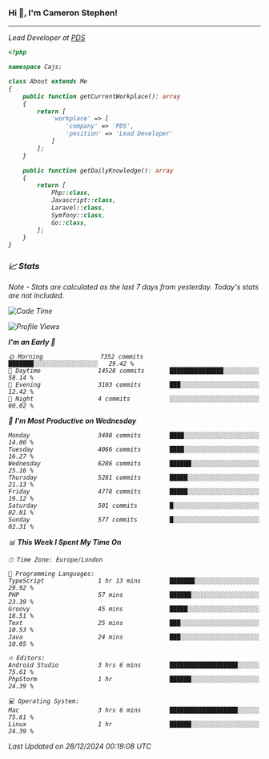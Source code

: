### Hi 👋, I'm Cameron Stephen!
<hr>
<p><em>Lead Developer at <a href="https://prindatasolutions.co.uk">PDS</a></p>


```php
<?php

namespace Cajs;

class About extends Me
{
    public function getCurrentWorkplace(): array
    {
        return [
            'workplace' => [
                'company' => 'PDS',
                'position' => 'Lead Developer'
            ]
        ];
    }

    public function getDailyKnowledge(): array
    {
        return [
            Php::class,
            Javascript::class,
            Laravel::class,
            Symfony::class,
            Go::class,
        ];
    }
}
```

### 📈 Stats
<p><em>Note - Stats are calculated as the last 7 days from yesterday. Today's stats are not included.</em></p>


<!--START_SECTION:waka-->
![Code Time](http://img.shields.io/badge/Code%20Time-4%2C151%20hrs%2040%20mins-blue)

![Profile Views](http://img.shields.io/badge/Profile%20Views-0-blue)

**I'm an Early 🐤** 

```text
🌞 Morning                7352 commits        ███████░░░░░░░░░░░░░░░░░░   29.42 % 
🌆 Daytime                14528 commits       ███████████████░░░░░░░░░░   58.14 % 
🌃 Evening                3103 commits        ███░░░░░░░░░░░░░░░░░░░░░░   12.42 % 
🌙 Night                  4 commits           ░░░░░░░░░░░░░░░░░░░░░░░░░   00.02 % 
```
📅 **I'm Most Productive on Wednesday** 

```text
Monday                   3498 commits        ████░░░░░░░░░░░░░░░░░░░░░   14.00 % 
Tuesday                  4066 commits        ████░░░░░░░░░░░░░░░░░░░░░   16.27 % 
Wednesday                6286 commits        ██████░░░░░░░░░░░░░░░░░░░   25.16 % 
Thursday                 5281 commits        █████░░░░░░░░░░░░░░░░░░░░   21.13 % 
Friday                   4778 commits        █████░░░░░░░░░░░░░░░░░░░░   19.12 % 
Saturday                 501 commits         █░░░░░░░░░░░░░░░░░░░░░░░░   02.01 % 
Sunday                   577 commits         █░░░░░░░░░░░░░░░░░░░░░░░░   02.31 % 
```


📊 **This Week I Spent My Time On** 

```text
🕑︎ Time Zone: Europe/London

💬 Programming Languages: 
TypeScript               1 hr 13 mins        ███████░░░░░░░░░░░░░░░░░░   29.92 % 
PHP                      57 mins             ██████░░░░░░░░░░░░░░░░░░░   23.39 % 
Groovy                   45 mins             █████░░░░░░░░░░░░░░░░░░░░   18.51 % 
Text                     25 mins             ███░░░░░░░░░░░░░░░░░░░░░░   10.53 % 
Java                     24 mins             ███░░░░░░░░░░░░░░░░░░░░░░   10.05 % 

🔥 Editors: 
Android Studio           3 hrs 6 mins        ███████████████████░░░░░░   75.61 % 
PhpStorm                 1 hr                ██████░░░░░░░░░░░░░░░░░░░   24.39 % 

💻 Operating System: 
Mac                      3 hrs 6 mins        ███████████████████░░░░░░   75.61 % 
Linux                    1 hr                ██████░░░░░░░░░░░░░░░░░░░   24.39 % 
```


 Last Updated on 28/12/2024 00:19:08 UTC
<!--END_SECTION:waka-->
